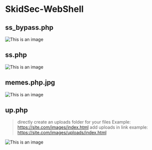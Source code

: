# SkidSec-WebShell

## ss_bypass.php

![This is an image](https://d.top4top.io/p_2386rdbv70.png)

## ss.php

![This is an image](https://h.top4top.io/p_2386hp5f20.png)

## memes.php.jpg



![This is an image](https://a.top4top.io/p_2376bfbez0.png)

## up.php

> directly create an uploads folder for your files
>  Example: https://site.com/images/index.html
>  add uploads in link example: https://site.com/images/uploads/index.html

![This is an image](https://c.top4top.io/p_2376yx8tw0.png)
